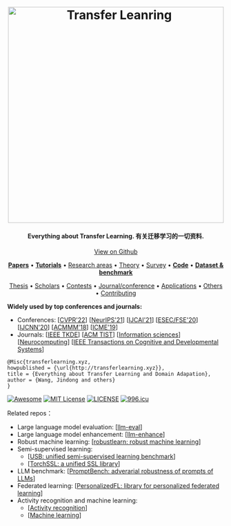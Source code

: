 <h1 align="center">
  <br>
  <a href="https://github.com/jindongwang/transferlearning"><img src="https://github.com/jindongwang/transferlearning/blob/master/png/logo.jpg?raw=true" alt="Transfer Leanring" width="500"></a>
</h1>



<h4 align="center">Everything about Transfer Learning. 有关迁移学习的一切资料.</h4>

<p align="center">
<a href="https://github.com/jindongwang/transferlearning">View on Github</a>
</p>

<p align="center">
  <strong><a href="https://github.com/jindongwang/transferlearning#0papers-论文">Papers</a></strong> •
  <strong><a href="https://github.com/jindongwang/transferlearning#1introduction-and-tutorials-简介与教程">Tutorials</a></strong> •
  <a href="https://github.com/jindongwang/transferlearning#2transfer-learning-areas-and-papers-研究领域与相关论文">Research areas</a> •
  <a href="https://github.com/jindongwang/transferlearning#3theory-and-survey-理论与综述">Theory</a> •
  <a href="https://github.com/jindongwang/transferlearning#3theory-and-survey-理论与综述">Survey</a> •
  <strong><a href="https://github.com/jindongwang/transferlearning/tree/master/code">Code</a></strong> •
  <strong><a href="https://github.com/jindongwang/transferlearning/tree/master/data">Dataset & benchmark</a></strong>
</p>
<p align="center">
  <a href="https://github.com/jindongwang/transferlearning#6transfer-learning-thesis-硕博士论文">Thesis</a> •
  <a href="https://github.com/jindongwang/transferlearning/blob/master/doc/scholar_TL.md">Scholars</a> •
  <a href="https://github.com/jindongwang/transferlearning#8transfer-learning-challenges-迁移学习比赛">Contests</a> •
  <a href="https://github.com/jindongwang/transferlearning#journals-and-conferences">Journal/conference</a> •
  <a href="https://github.com/jindongwang/transferlearning#applications-迁移学习应用">Applications</a> •
  <a href="https://github.com/jindongwang/transferlearning#other-resources-其他资源">Others</a> •
  <a href="https://github.com/jindongwang/transferlearning#contributing-欢迎参与贡献">Contributing</a>
</p>

**Widely used by top conferences and journals:** 
- Conferences: [[CVPR'22](https://openaccess.thecvf.com/content/CVPR2022W/FaDE-TCV/html/Zhang_Segmenting_Across_Places_The_Need_for_Fair_Transfer_Learning_With_CVPRW_2022_paper.html)] [[NeurIPS'21](https://proceedings.neurips.cc/paper/2021/file/731b03008e834f92a03085ef47061c4a-Paper.pdf)] [[IJCAI'21](https://arxiv.org/abs/2103.03097)] [[ESEC/FSE'20](https://dl.acm.org/doi/abs/10.1145/3368089.3409696)] [[IJCNN'20](https://ieeexplore.ieee.org/abstract/document/9207556)] [[ACMMM'18](https://dl.acm.org/doi/abs/10.1145/3240508.3240512)] [[ICME'19](https://ieeexplore.ieee.org/abstract/document/8784776/)]
- Journals: [[IEEE TKDE](https://ieeexplore.ieee.org/abstract/document/9782500/)] [[ACM TIST](https://dl.acm.org/doi/abs/10.1145/3360309)] [[Information sciences](https://www.sciencedirect.com/science/article/pii/S0020025520308458)] [[Neurocomputing](https://www.sciencedirect.com/science/article/pii/S0925231221007025)] [[IEEE Transactions on Cognitive and Developmental Systems](https://ieeexplore.ieee.org/abstract/document/9659817)]


```
@Misc{transferlearning.xyz,
howpublished = {\url{http://transferlearning.xyz}},   
title = {Everything about Transfer Learning and Domain Adapation},  
author = {Wang, Jindong and others}  
}  
```

[![Awesome](https://awesome.re/badge.svg)](https://awesome.re) [![MIT License](https://img.shields.io/badge/license-MIT-green.svg)](https://opensource.org/licenses/MIT) [![LICENSE](https://img.shields.io/badge/license-Anti%20996-blue.svg)](https://github.com/996icu/996.ICU/blob/master/LICENSE) [![996.icu](https://img.shields.io/badge/link-996.icu-red.svg)](https://996.icu) 

Related repos：
  - Large language model evaluation: [[llm-eval](https://llm-eval.github.io/)]
  - Large language model enhancement: [[llm-enhance](https://llm-enhance.github.io/)]
  - Robust machine learning: [[robustlearn: robust machine learning](https://github.com/microsoft/robustlearn)]
  - Semi-supervised learning: 
    - [[USB: unified semi-supervised learning benchmark](https://github.com/microsoft/Semi-supervised-learning)]
    - [[TorchSSL: a unified SSL library](https://github.com/TorchSSL/TorchSSL)] 
  - LLM benchmark: [[PromptBench: adverarial robustness of prompts of LLMs](https://github.com/microsoft/promptbench)]
  - Federated learning: [[PersonalizedFL: library for personalized federated learning](https://github.com/microsoft/PersonalizedFL)]
  - Activity recognition and machine learning:
    - [[Activity recognition](https://github.com/jindongwang/activityrecognition)]
    - [[Machine learning](https://github.com/jindongwang/MachineLearning)]
